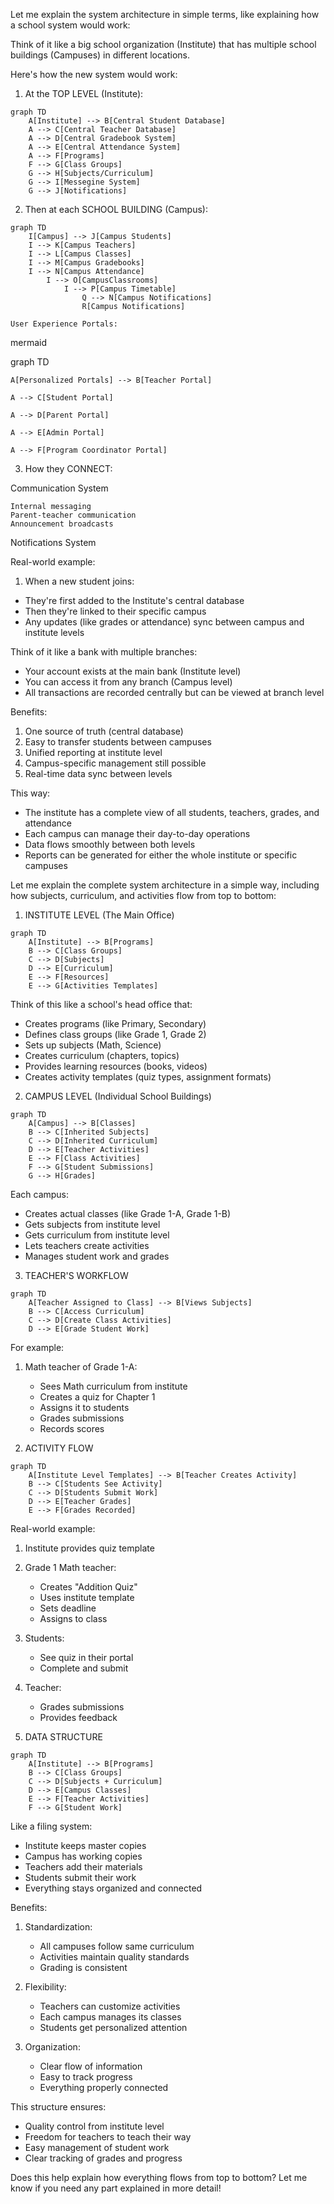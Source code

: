 Let me explain the system architecture in simple terms, like explaining how a school system would work:

Think of it like a big school organization (Institute) that has multiple school buildings (Campuses) in different locations.

Here's how the new system would work:

1. At the TOP LEVEL (Institute):
```mermaid
graph TD
    A[Institute] --> B[Central Student Database]
    A --> C[Central Teacher Database]
    A --> D[Central Gradebook System]
    A --> E[Central Attendance System]
    A --> F[Programs]
    F --> G[Class Groups]
    G --> H[Subjects/Curriculum]
    G --> I[Messegine System]
    G --> J[Notifications]

```

2. Then at each SCHOOL BUILDING (Campus):
```mermaid
graph TD
    I[Campus] --> J[Campus Students]
    I --> K[Campus Teachers]
    I --> L[Campus Classes]
    I --> M[Campus Gradebooks]
    I --> N[Campus Attendance]
        I --> O[CampusClassrooms]
            I --> P[Campus Timetable]
                Q --> N[Campus Notifications]
                R[Campus Notifications]
```


    User Experience Portals:

mermaid

graph TD

    A[Personalized Portals] --> B[Teacher Portal]

    A --> C[Student Portal]

    A --> D[Parent Portal]

    A --> E[Admin Portal]

    A --> F[Program Coordinator Portal]

3. How they CONNECT:






Communication System

    Internal messaging
    Parent-teacher communication
    Announcement broadcasts

Notifications System



Real-world example:
1. When a new student joins:
- They're first added to the Institute's central database
- Then they're linked to their specific campus
- Any updates (like grades or attendance) sync between campus and institute levels

Think of it like a bank with multiple branches:
- Your account exists at the main bank (Institute level)
- You can access it from any branch (Campus level)
- All transactions are recorded centrally but can be viewed at branch level

Benefits:
1. One source of truth (central database)
2. Easy to transfer students between campuses
3. Unified reporting at institute level
4. Campus-specific management still possible
5. Real-time data sync between levels

This way:
- The institute has a complete view of all students, teachers, grades, and attendance
- Each campus can manage their day-to-day operations
- Data flows smoothly between both levels
- Reports can be generated for either the whole institute or specific campuses



Let me explain the complete system architecture in a simple way, including how subjects, curriculum, and activities flow from top to bottom:

1. INSTITUTE LEVEL (The Main Office)
```mermaid
graph TD
    A[Institute] --> B[Programs]
    B --> C[Class Groups]
    C --> D[Subjects]
    D --> E[Curriculum]
    E --> F[Resources]
    E --> G[Activities Templates]
```

Think of this like a school's head office that:
- Creates programs (like Primary, Secondary)
- Defines class groups (like Grade 1, Grade 2)
- Sets up subjects (Math, Science)
- Creates curriculum (chapters, topics)
- Provides learning resources (books, videos)
- Creates activity templates (quiz types, assignment formats)

2. CAMPUS LEVEL (Individual School Buildings)
```mermaid
graph TD
    A[Campus] --> B[Classes]
    B --> C[Inherited Subjects]
    C --> D[Inherited Curriculum]
    D --> E[Teacher Activities]
    E --> F[Class Activities]
    F --> G[Student Submissions]
    G --> H[Grades]
```

Each campus:
- Creates actual classes (like Grade 1-A, Grade 1-B)
- Gets subjects from institute level
- Gets curriculum from institute level
- Lets teachers create activities
- Manages student work and grades

3. TEACHER'S WORKFLOW
```mermaid
graph TD
    A[Teacher Assigned to Class] --> B[Views Subjects]
    B --> C[Access Curriculum]
    C --> D[Create Class Activities]
    D --> E[Grade Student Work]
```

For example:
1. Math teacher of Grade 1-A:
   - Sees Math curriculum from institute
   - Creates a quiz for Chapter 1
   - Assigns it to students
   - Grades submissions
   - Records scores

4. ACTIVITY FLOW
```mermaid
graph TD
    A[Institute Level Templates] --> B[Teacher Creates Activity]
    B --> C[Students See Activity]
    C --> D[Students Submit Work]
    D --> E[Teacher Grades]
    E --> F[Grades Recorded]
```

Real-world example:
1. Institute provides quiz template
2. Grade 1 Math teacher:
   - Creates "Addition Quiz"
   - Uses institute template
   - Sets deadline
   - Assigns to class
3. Students:
   - See quiz in their portal
   - Complete and submit
4. Teacher:
   - Grades submissions
   - Provides feedback

5. DATA STRUCTURE
```mermaid
graph TD
    A[Institute] --> B[Programs]
    B --> C[Class Groups]
    C --> D[Subjects + Curriculum]
    D --> E[Campus Classes]
    E --> F[Teacher Activities]
    F --> G[Student Work]
```

Like a filing system:
- Institute keeps master copies
- Campus has working copies
- Teachers add their materials
- Students submit their work
- Everything stays organized and connected

Benefits:
1. Standardization:
   - All campuses follow same curriculum
   - Activities maintain quality standards
   - Grading is consistent

2. Flexibility:
   - Teachers can customize activities
   - Each campus manages its classes
   - Students get personalized attention

3. Organization:
   - Clear flow of information
   - Easy to track progress
   - Everything properly connected

This structure ensures:
- Quality control from institute level
- Freedom for teachers to teach their way
- Easy management of student work
- Clear tracking of grades and progress

Does this help explain how everything flows from top to bottom? Let me know if you need any part explained in more detail!